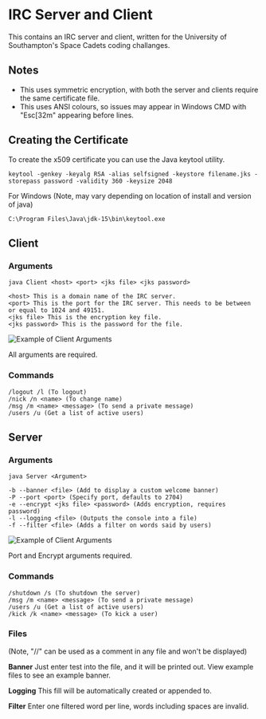 # IRC Server and Client
This contains an IRC server and client, written for the University of Southampton's Space Cadets coding challanges.

## Notes
- This uses symmetric encryption, with both the server and clients require the same certificate file.
- This uses ANSI colours, so issues may appear in Windows CMD with "Esc[32m" appearing before lines.

## Creating the Certificate
To create the x509 certificate you can use the Java keytool utility.

    keytool -genkey -keyalg RSA -alias selfsigned -keystore filename.jks -storepass password -validity 360 -keysize 2048

For Windows (Note, may vary depending on location of install and version of java)

    C:\Program Files\Java\jdk-15\bin\keytool.exe

## Client
### Arguments
    java Client <host> <port> <jks file> <jks password>
    
    <host> This is a domain name of the IRC server.
    <port> This is the port for the IRC server. This needs to be between or equal to 1024 and 49151.
    <jks file> This is the encryption key file.
    <jks password> This is the password for the file.

![Example of Client Arguments](https://tcnetwork.co.uk/resources/images/Client.PNG)

All arguments are required.

### Commands
    /logout /l (To logout)
    /nick /n <name> (To change name)
    /msg /m <name> <message> (To send a private message)
    /users /u (Get a list of active users)

## Server
### Arguments
    java Server <Argument>
    
    -b --banner <file> (Add to display a custom welcome banner)
    -P --port <port> (Specify port, defaults to 2704)
    -e --encrypt <jks file> <password> (Adds encryption, requires password)
    -l --logging <file> (Outputs the console into a file)
    -f --filter <file> (Adds a filter on words said by users)
    
![Example of Client Arguments](https://tcnetwork.co.uk/resources/images/Server.PNG)

Port and Encrypt arguments required.

### Commands
    /shutdown /s (To shutdown the server)
    /msg /m <name> <message> (To send a private message)
    /users /u (Get a list of active users)
    /kick /k <name> <message> (To kick a user)
    
### Files
(Note, "//" can be used as a comment in any file and won't be displayed)

**Banner**
Just enter test into the file, and it will be printed out. View example files to see an example banner.

**Logging**
This fill will be automatically created or appended to.

**Filter**
Enter one filtered word per line, words including spaces are invalid.
